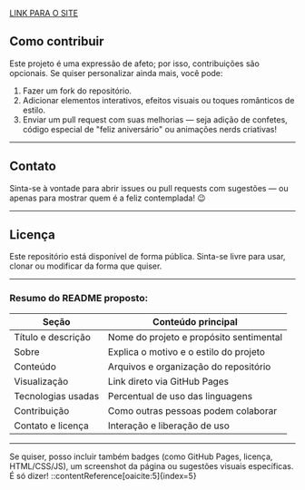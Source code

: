 
<a href="https://ernan21.github.io/HappyBrithdayOfMyLove/">LINK PARA O SITE</a>

##  Como contribuir

Este projeto é uma expressão de afeto; por isso, contribuições são opcionais. Se quiser personalizar ainda mais, você pode:

1. Fazer um fork do repositório.
2. Adicionar elementos interativos, efeitos visuais ou toques românticos de estilo.
3. Enviar um pull request com suas melhorias — seja adição de confetes, código especial de "feliz aniversário" ou animações nerds criativas!

---

##  Contato

Sinta-se à vontade para abrir issues ou pull requests com sugestões — ou apenas para mostrar quem é a feliz contemplada! 😉

---

##  Licença

Este repositório está disponível de forma pública. Sinta-se livre para usar, clonar ou modificar da forma que quiser.

---

###  Resumo do README proposto:

| Seção             | Conteúdo principal |
|------------------|--------------------|
| Título e descrição | Nome do projeto e propósito sentimental |
| Sobre            | Explica o motivo e o estilo do projeto |
| Conteúdo         | Arquivos e organização do repositório |
| Visualização     | Link direto via GitHub Pages |
| Tecnologias usadas | Percentual de uso das linguagens |
| Contribuição      | Como outras pessoas podem colaborar |
| Contato e licença | Interação e liberação de uso |

---

Se quiser, posso incluir também badges (como GitHub Pages, licença, HTML/CSS/JS), um screenshot da página ou sugestões visuais específicas. É só dizer!
::contentReference[oaicite:5]{index=5}
